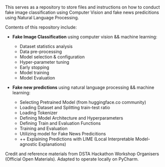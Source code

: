 This serves as a repository to store files and instructions on how to 
conduct fake image classification using Computer Vision and fake news predicitions
using Natural Language Processing.

Contents of this repository include:

- **Fake Image Classification** using computer vision && machine learning:
  - Dataset statistics analysis
  - Data pre-processing
  - Model selection & configuration
  - Hyper-parameter tuning
  - Early stopping
  - Model training
  - Model Evaluation


- **Fake new predictions** using natural language processing && machine learning:
  - Selecting Pretrained Model (from huggingface.co community)
  - Loading Dataset and Splitting train-test ratio
  - Loading Tokenizer
  - Defining Model Architecture and Hyperparameters
  - Defining Train and Evaluation Functions
  - Training and Evaluation
  - Utilizing model for Fake News Predicitions
  - ++ Explaining Predictions with LIME (Local Interpretable Model-agnostic Explanations)



Credit and reference materials from DSTA Hackathon Workshop Organisers (Official Open Materials). 
Adapted to operate locally on PyCharm.